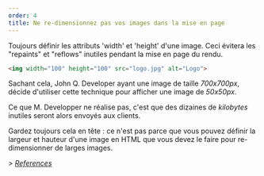 ```yaml
---
order: 4
title: Ne re-dimensionnez pas vos images dans la mise en page
---
```


Toujours définir les attributs 'width' et 'height' d'une image. Ceci évitera les "repaints" et "reflows" inutiles pendant la mise en page du rendu.

```html
<img width="100" height="100" src="logo.jpg" alt="Logo">
```

Sachant cela, John Q. Developer ayant une image de taille *700x700px*, décide d'utiliser cette technique pour afficher une image de *50x50px*.

Ce que M. Developper ne réalise pas, c'est que des dizaines de *kilobytes* inutiles seront alors envoyés aux clients.

Gardez toujours cela en tête : ce n'est pas parce que vous pouvez définir la largeur et hauteur d'une image en HTML que vous devez le faire pour re-dimensionner de larges images.

*> [References](https://github.com/zenorocha/browser-diet/wiki/References#dont-rescale-images-in-markup)*